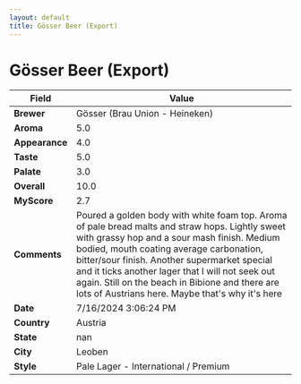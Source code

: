 ```yaml
---
layout: default
title: Gösser Beer (Export)
---
```


# Gösser Beer (Export)

| Field         | Value                                                                                                   |
|---------------|---------------------------------------------------------------------------------------------------------|
| **Brewer**    | Gösser (Brau Union - Heineken)                                                                                        |
| **Aroma**     | 5.0                                                                                         |
| **Appearance**| 4.0                                                                                    |
| **Taste**     | 5.0                                                                                         |
| **Palate**    | 3.0                                                                                        |
| **Overall**   | 10.0                                                                                       |
| **MyScore**   | 2.7                                                                                       |
| **Comments**  | Poured a golden body with white foam top. Aroma of pale bread malts and straw hops. Lightly sweet with grassy hop and a sour mash finish. Medium bodied, mouth coating average carbonation, bitter/sour finish. Another supermarket special and it ticks another lager that I will not seek out again. Still on the beach in Bibione and there are lots of Austrians here. Maybe that's why it's here                                                                                      |
| **Date**      | 7/16/2024 3:06:24 PM                                                                                          |
| **Country**   | Austria                                                                                       |
| **State**     | nan                                                                                         |
| **City**      | Leoben                                                                                          |
| **Style**     | Pale Lager - International / Premium                                                                                         |
